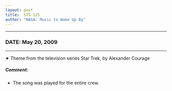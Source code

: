 ```yaml
---
layout: post
title:  STS-125
author: "NASA: Music to Wake Up By"
---
```


----
### DATE: May 20, 2009
----
✷ Theme from the television series Star Trek, by Alexander Courage

##### Comment:
* The song was played for the entire crew.
